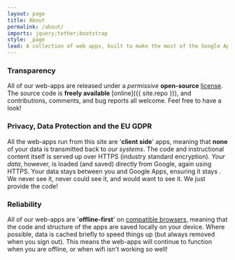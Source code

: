 ```yaml
---
layout: page
title: About
permalink: /about/
imports: jquery;tether;bootstrap
style: _page
lead: A collection of web apps, built to make the most of the Google Apps platform and designed to sve time, making the technology work for you.
---
```


### Transparency
All of our web-apps are released under a _permissive_ __open-source__ [license](/license). The source code is __freely available__ [online]({{ site.repo }}), and contributions, comments, and bug reports all welcome. Feel free to have a look!

### Privacy, Data Protection and the EU GDPR
All the web-apps run from this site are '__client side__' apps, meaning that __none__ of your data is transmitted back to _our systems_. The code and instructional content itself is served up over HTTPS (industry standard encryption). *Your data*, however, is loaded (and saved) directly from Google, again using HTTPS. Your data stays between you and Google Apps, ensuring it stays . We never see it, never could see it, and would want to see it. We just provide the code!

### Reliability
All of our web-apps are '__offline-first__' on [compatible browsers](/requirements), meaning that the code and structure of the apps are saved locally on your device. Where possible, data is cached briefly to speed things up (but always removed when you sign out). This means the web-apps will continue to function when you are offline, or when wifi isn't working so well!